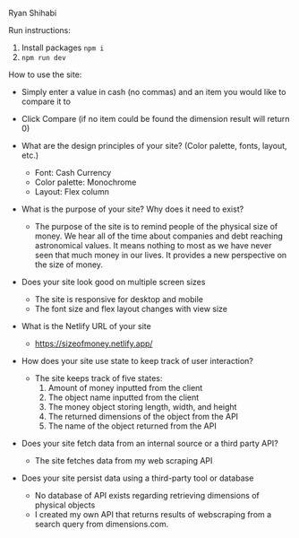 Ryan Shihabi

Run instructions:
1. Install packages `npm i`
2. `npm run dev`

How to use the site:
- Simply enter a value in cash (no commas) and an item you would like to compare it to
- Click Compare (if no item could be found the dimension result will return 0)

- What are the design principles of your site? (Color palette, fonts, layout, etc.)
    - Font: Cash Currency
    - Color palette: Monochrome
    - Layout: Flex column

- What is the purpose of your site? Why does it need to exist?
    - The purpose of the site is to remind people of the physical size of money. We hear all of the time about companies and debt reaching astronomical values. It means nothing to most as we have never seen that much money in our lives. It provides a new perspective on the size of money.

- Does your site look good on multiple screen sizes
    - The site is responsive for desktop and mobile
    - The font size and flex layout changes with view size

- What is the Netlify URL of your site
    - https://sizeofmoney.netlify.app/

- How does your site use state to keep track of user interaction?
    - The site keeps track of five states:
        1. Amount of money inputted from the client
        2. The object name inputted from the client
        3. The money object storing length, width, and height
        4. The returned dimensions of the object from the API
        5. The name of the object returned from the API

- Does your site fetch data from an internal source or a third party API?
    - The site fetches data from my web scraping API
- Does your site persist data using a third-party tool or database
    - No database of API exists regarding retrieving dimensions of physical objects
    - I created my own API that returns results of webscraping from a search query from dimensions.com.

